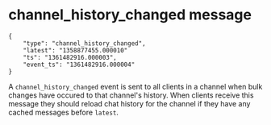 # channel\_history\_changed message

	{
		"type": "channel_history_changed",
		"latest": "1358877455.000010"
		"ts": "1361482916.000003",
		"event_ts": "1361482916.000004"
	}

A `channel_history_changed` event is sent to all clients in a channel when
bulk changes have occured to that channel's history. When clients receive this
message they should reload chat history for the channel if they have any
cached messages before `latest`.
